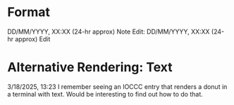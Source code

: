# Format
DD/MM/YYYY, XX:XX (24-hr approx)
Note
Edit: DD/MM/YYYY, XX:XX (24-hr approx) 
Edit

# Alternative Rendering: Text
3/18/2025, 13:23
I remember seeing an IOCCC entry that renders a donut in a terminal with text.
Would be interesting to find out how to do that.



